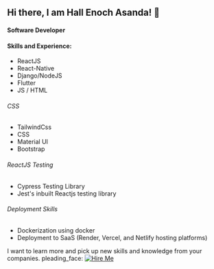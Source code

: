 ## Hi there, I am Hall Enoch Asanda! 👋
#### Software Developer

#### Skills and Experience:
* ReactJS  
* React-Native 
* Django/NodeJS 
* Flutter
* JS / HTML

###### CSS
* TailwindCss
* CSS
* Material UI
* Bootstrap

###### ReactJS Testing
*  Cypress Testing Library
* Jest's inbuilt Reactjs testing library

###### Deployment Skills
*  Dockerization using docker
*  Deployment to SaaS (Render, Vercel, and Netlify hosting platforms)


I want to learn more and pick up new skills and knowledge from your companies. pleading_face:
[![Hire Me](https://img.shields.io/badge/Hire%20Me-%20-blue)](mailto:hallenochasanda@gmail.com)
